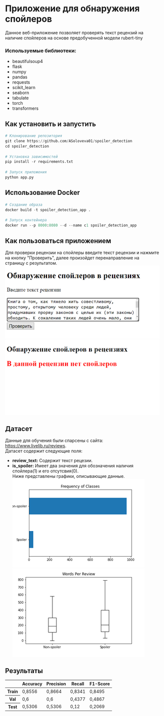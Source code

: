 # Приложение для обнаружения спойлеров
Данное веб-приложение позволяет проверять текст рецензий на наличие спойлеров на основе предобученной модели rubert-tiny
### Используемые библиотеки:
- beautifulsoup4
- flask
- numpy
- pandas
- requests
- scikit_learn
- seaborn
- tabulate
- torch
- transformers
## Как установить и запустить
```python
# Клонирование репозитория
git clone https://github.com/ASoloveva01/spoiler_detection
cd spoiler_detection

# Установка зависимостей
pip install -r requirements.txt

# Запуск приложения
python app.py
```
## Использование Docker
```python
# Создание образа
docker build -t spoiler_detection_app .

# Запуск контейнера
docker run --p 8000:8080 --d --name с1 spoiler_detection_app
```
## Как пользоваться приложением
Для проверки рецензии на спойлеры введите текст рецензии и нажмите на кнопку "Проверить", далее произойдет перенаправление на страницу с результатом.
![Иллюстрация к проекту](https://github.com/ASoloveva01/spoiler_detection/raw/main/app1.png)   
![Иллюстрация к проекту](https://github.com/ASoloveva01/spoiler_detection/raw/main/app2.png)
## Датасет
Данные для обучения были спарсены с сайта: https://www.livelib.ru/reviews.  
Датасет содержит следующие поля:
- **review_text:** Содержит текст рецезии.
- **is_spoiler:** Имеет два значения для обозначения наличия спойлера(1) и его отсутсвия(0).  
Ниже представлены графики, описывающие данные.  
![Иллюстрация к проекту](https://github.com/ASoloveva01/spoiler_detection/raw/main/classes_frequency.png)  
![Иллюстрация к проекту](https://github.com/ASoloveva01/spoiler_detection/raw/main/words_per_review.png)   
## Результаты
<table>
        <thead>
            <tr>
                <th scope="col"></th>
                <th scope="col">Accuracy</th>
                <th scope="col">Precision</th>
                <th scope="col">Recall</th>
                <th scope="col">F1-Score</th>
            </tr>
        </thead>
        <tbody>
            <tr>
                <th scope="row">Train</th>
                <td>0,8556</td>
                <td>0,8664</td>
                <td>0,8341</td>
                <td>0,8495</td>
            </tr>
            <tr>
                <th scope="row">Val</th>
                <td>0,6</td>
                <td>0,6</td>
                <td>0,4377</td>
                <td>0,4867</td>
            </tr>
            <tr>
                <th scope="row">Test</th>
                <td>0,5306</td>
                <td>0,5306</td>
                <td>0,12</td>
                <td>0,2069</td>
            </tr>
        </tbody>
</table>
